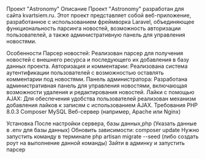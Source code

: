 Проект "Astronomy"
Описание
Проект "Astronomy" разработан для сайта kvartsiem.ru. Этот проект представляет собой веб-приложение, разработанное с использованием фреймворка Laravel, объединяющее функциональность парсинга новостей, возможность авторизации пользователей, а также административную панель для управления новостями.

Особенности
Парсер новостей: Реализован парсер для получения новостей с внешнего ресурса и последующего их добавления в базу данных проекта.
Авторизация и комментарии: Реализована система аутентификации пользователей с возможностью оставлять комментарии под новостями.
Панель администратора: Разработана административная панель для управления новостями, включающая возможности удаления и редактирования новостей.
Лайки с помощью AJAX: Для обеспечения удобства пользователей реализован механизм добавления лайков к записям с использованием AJAX.
Требования
PHP 8.0.3
Composer
MySQL
Веб-сервер (например, Apache или Nginx)

Установка
После настройки сервера, базы данных,php (Указать данные в .env для базы данных)
Обновить зависимости: composer update
Нужно запустить команду в терминале php artisan migrate --seed (либо создать роут на выполнение данной команды)
Зайти в админку и запустить парсер 
